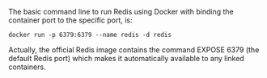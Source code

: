 
The basic command line to run Redis using Docker
with binding the container port to the specific port, is:
```console
docker run -p 6379:6379 --name redis -d redis
```

Actually, the official Redis image contains the command EXPOSE 6379 (the default Redis port) which makes it automatically available to any linked containers. 

